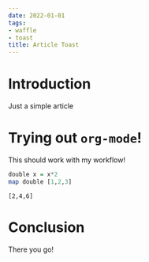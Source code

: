 ```yaml
---
date: 2022-01-01
tags:
- waffle
- toast
title: Article Toast
---
```


# Introduction

Just a simple article

# Trying out `org-mode`!

This should work with my workflow!

``` haskell
double x = x*2
map double [1,2,3]
```

``` example
[2,4,6]
```

# Conclusion

There you go!
